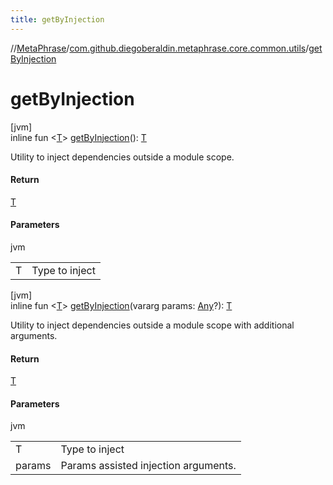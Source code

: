 ```yaml
---
title: getByInjection
---
```

//[MetaPhrase](../../index.html)/[com.github.diegoberaldin.metaphrase.core.common.utils](index.html)/[getByInjection](get-by-injection.html)



# getByInjection



[jvm]\
inline fun &lt;[T](get-by-injection.html)&gt; [getByInjection](get-by-injection.html)(): [T](get-by-injection.html)



Utility to inject dependencies outside a module scope.



#### Return



[T](get-by-injection.html)



#### Parameters


jvm

| | |
|---|---|
| T | Type to inject |





[jvm]\
inline fun &lt;[T](get-by-injection.html)&gt; [getByInjection](get-by-injection.html)(vararg params: [Any](https://kotlinlang.org/api/latest/jvm/stdlib/kotlin/-any/index.html)?): [T](get-by-injection.html)



Utility to inject dependencies outside a module scope with additional arguments.



#### Return



[T](get-by-injection.html)



#### Parameters


jvm

| | |
|---|---|
| T | Type to inject |
| params | Params assisted injection arguments. |




